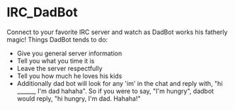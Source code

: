 # IRC_DadBot

Connect to your favorite IRC server and watch as DadBot works his fatherly magic!
Things DadBot tends to do:
- Give you general server information
- Tell you what you time it is
- Leave the server respectfully
- Tell you how much he loves his kids
- Additionally dad bot will look for any 'im' in the chat and reply with, "hi ______, I'm dad hahaha". So if you were to say, "I'm hungry", dadbot would reply, "hi hungry, I'm dad. Hahaha!"

